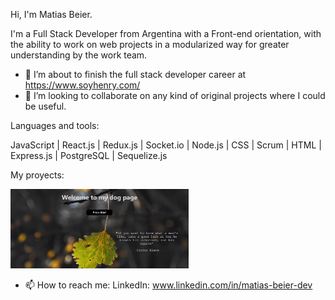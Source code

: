 Hi, I'm Matias Beier.

I'm a Full Stack Developer from Argentina with a Front-end orientation, with the ability to work on web projects in a modularized way for greater understanding by the work team.

- 🌱 I’m about to finish the full stack developer career at https://www.soyhenry.com/
- 👯 I’m looking to collaborate on any kind of original projects where I could be useful.

Languages and tools:

JavaScript | React.js | Redux.js | Socket.io | Node.js | CSS | Scrum | HTML | Express.js | PostgreSQL | Sequelize.js

My proyects:

<a href="https://github.com/matiasbeier/PI-Dogs" target="blanck" ><img heigth="220px" width="285px" src="assets\277996716_5320950171282891_4662641186401601946_n.jpg"></a>


- 📫 How to reach me: LinkedIn: www.linkedin.com/in/matias-beier-dev
